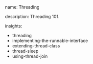 name: Threading

description: Threading 101.

insights:
  - threading
  - implementing-the-runnable-interface
  - extending-thread-class
  - thread-sleep
  - using-thread-join

